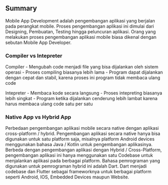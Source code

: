 ## Summary

Mobile App Development adalah pengembangan aplikasi yang berjalan pada perangkat mobile. Proses pengembangan aplikasi ini dimulai dari Designing, Pembuatan, Testing hingga peluncuran aplikasi. Orang yang melakukan proses pengembangan aplikasi mobile biasa dikenal dengan sebutan Mobile App Developer.

### Compiler vs Intepreter

Compiler 
    - Mengubah code menjadi file yang bisa dijalankan oleh sistem operasi
    - Proses compiling biasanya lebih lama
    - Program dapat dijalankan dengan cepat dan stabil, karena proses ini program tidak membaca ulang code

Intepreter
    - Membaca kode secara langsung
    - Proses intepreting biasanya lebih singkat
    - Program ketika dijalankan cenderung lebih lambat karena harus membaca ulang code satu per satu


### Native App vs Hybrid App
Perbedaan pengembangan aplikasi mobile secara native dengan aplikasi cross-platform / hybrid. Pengembangan aplikasi secara native hanya bisa digunakan untuk satu platform saja, misalnya platform Android devices menggunakan bahasa Java / Kotlin untuk pengembangan aplikasinya. Berbeda dengan pengembangan aplikasi dengan Hybrid / Cross-Platform, pengembangan aplikasi ini hanya menggunakan satu Codebase untuk menjalankan aplikasi pada berbagai platform. Bahasa pemrograman yang digunakan untuk pemrograman hybrid ini adalah Dart. Dart menjadi codebase dan Flutter sebagai frameworknya untuk berbagai platform seperti Android, IOS, Embedded Devices maupun Website.